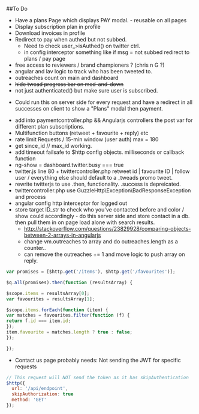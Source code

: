 ##To Do 

* Have a plans Page which displays PAY modal. - reusable on all pages
* Display subscription plan in profile 
* Download invoices in profile
* Redirect to pay when authed but not subbed. 
  - Need to check user_>isAuthed() on twitter ctrl. 
  - in config interceptor something like if msg = not subbed redirect to plans / pay page 
* free access to reviewers / brand championers ? (chris n G ?) 
* angular and lav logic to track who has been tweeted to. 
* outreaches count on main and dashboard 
* ~~hide twead progress bar on med-and-down~~
* not just authenticated() but make sure user is subscribed. 
- Could run this on server side for every request and have a redirect in all successes on client to show a "Plans" modal then payment. 
* add into paymentcontroller.php && Angularjs controllers the post var for different plan subscriptions. 
* Multifunction buttons (retweet + favourite + reply) etc
* rate limit Requests / 15-min window (user auth) max = 180
* get since_id // max_id working. 
* add timeout  failsafe to $http config objects. milliseconds or callback function 
* ng-show = dashboard.twitter.busy === true 
* twitter.js line 80 + twittercontroller.php retweet id | favourite ID | follow user / everything else should default to a _tweads promo tweet. 
* rewrite twitterjs to use .then, functionality. .success is depreicated.
* twittercontroller.php use GuzzleHttp\Exception\BadResponseException and process
* angular config http interceptor for logged out
* store target ID_str to check who you've contacted before and color / show could accordingly - do this server side and store contact in a db. then pull them in on page load alone with search results. 
  - http://stackoverflow.com/questions/23829928/comparing-objects-between-2-arrays-in-angularjs
  - change vm.outreaches to array and do outreaches.length as a counter.. 
  - can remove the outreaches += 1 and move logic to push array on reply. 
```javascript
var promises = [$http.get('/items'), $http.get('/favourites')];

$q.all(promises).then(function (resultsArray) {

$scope.items = resultsArray[0];
var favourites = resultsArray[1];

$scope.items.forEach(function (item) {
var matches = favourites.filter(function (f) {
return f.id === item.id;
});
item.favourite = matches.length ? true : false;
});

});
```
* Contact us page probably needs: Not sending the JWT for specific requests
```javascript
// This request will NOT send the token as it has skipAuthentication
$http({
  url: '/api/endpoint',
  skipAuthorization: true
  method: 'GET'
});
```